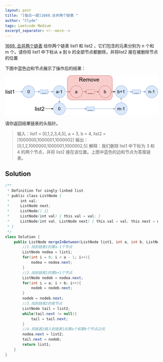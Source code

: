 ```yaml
---
layout: post
title: "[每日一题]1669.合并两个链表 "
author: "Clyde"
tags: Leetcode Medium
excerpt_separator: <!--more-->
---
```


[1669. 合并两个链表](https://leetcode.cn/problems/merge-in-between-linked-lists/)  给你两个链表 list1 和 list2 ，它们包含的元素分别为 n 个和 m 个。请你将 list1 中下标从 a 到 b 的全部节点都删除，并将list2 接在被删除节点的位置<!--more-->

下图中蓝色边和节点展示了操作后的结果：

![20230130](../_pages/img/20230130.png)

请你返回结果链表的头指针。

> 输入：list1 = [0,1,2,3,4,5], a = 3, b = 4, list2 = [1000000,1000001,1000002]
> 输出：[0,1,2,1000000,1000001,1000002,5]
> 解释：我们删除 list1 中下标为 3 和 4 的两个节点，并将 list2 接在该位置。上图中蓝色的边和节点为答案链表。

## Solution 

```java
/**
 * Definition for singly-linked list.
 * public class ListNode {
 *     int val;
 *     ListNode next;
 *     ListNode() {}
 *     ListNode(int val) { this.val = val; }
 *     ListNode(int val, ListNode next) { this.val = val; this.next = next; }
 * }
 */
class Solution {
    public ListNode mergeInBetween(ListNode list1, int a, int b, ListNode list2) {
        //1.找到链表1的第a-1个节点
        ListNode nodea = list1;
        for(int i = 0; i < a - 1; i++){
            nodea = nodea.next;
        }
        //2.找到链表1的第b+1个节点
        ListNode nodeb = nodea.next;
        for(int i = a; i < b; i++){
            nodeb = nodeb.next;
        }
        nodeb = nodeb.next;
        //3.找到链表2的尾节点
        ListNode tail = list2;
        while(tail.next != null){
            tail = tail.next;
        }
        //4.将链表2插入到链表1的第a个和第b个节点之间
        nodea.next = list2;
        tail.next = nodeb;
        return list1;
    }
}
```
